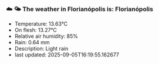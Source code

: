 ### ☁️ 🌤️  The weather in Florianópolis is: Florianópolis

- Temperature: 13.63°C
- On flesh: 13.27°C
- Relative air humidity: 85%
- Rain: 0.64 mm
- Description: Light rain
- last updated: 2025-09-05T16:19:55.162677

